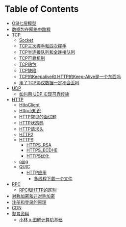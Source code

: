 # Table of Contents



+ [OSI七层模型](OSI七层模型.md)
+ [数据包在网络中路程](数据包在网络中路程.md)
+ [TCP]()
    + [Socket](Socket.md)
    + [TCP三次握手和四次挥手](TCP三次握手和四次挥手.md)
    + [TCP半连接队列和全连接队列](TCP半连接队列和全连接队列.md)
    + [TCP可靠机制](TCP可靠机制.md)
    + [TCP粘包](TCP粘包.md)
    + [TCP缺陷](TCP缺陷.md)
    + [TCP的Keepalive和 HTTP的Keep-Alive是一个东西吗](./网络异常/TCP的Keepalive和HTTP的Keep-Alive是一个东西吗.md)
    + [用了TCP协议数据一定不会丢吗](用了TCP协议数据一定不会丢吗.md)
+ [UDP]()
    + [如何用 UDP 实现可靠传输](https://mp.weixin.qq.com/s/hX75YxVOMtsnB6Sm_yjm0g)
+ [HTTP]()
    + [HttpClient](HttpClient.md)
    + [Http小知识](Http小知识.md)
    + [HTTP常见的面试题](HTTP常见的面试题.md)
    + [HTTP状态码](HTTP状态码.md)
    + [HTTP请求头](HTTP请求头.md)
    + [HTTP2](HTTP2.md)
    + [HTTPS]()
        + [HTTPS_RSA](HTTPS_RSA.md)
        + [HTTPS_ECDHE](HTTPS_ECDHE.md)
        + [HTTPS优化](HTTPS优化.md)
    + [ping](ping.md)
    + [QUIC](QUIC.md)
      + [HTTP应用]()
        + [多线程下载一个文件](多线程下载一个文件.md)
+ [RPC](RPC.md)
    + [RPC和HTTP的区别](RPC和HTTP的区别.md)
+ [对称加密和非对称加密](对称加密和非对称加密.md)
+ [注册和登录的原理](注册和登录的原理.md)
+ [CDN](CDN.md)
+ [参考资料]()
    + [小林 x 图解计算机基础](https://xiaolincoding.com/)
 

